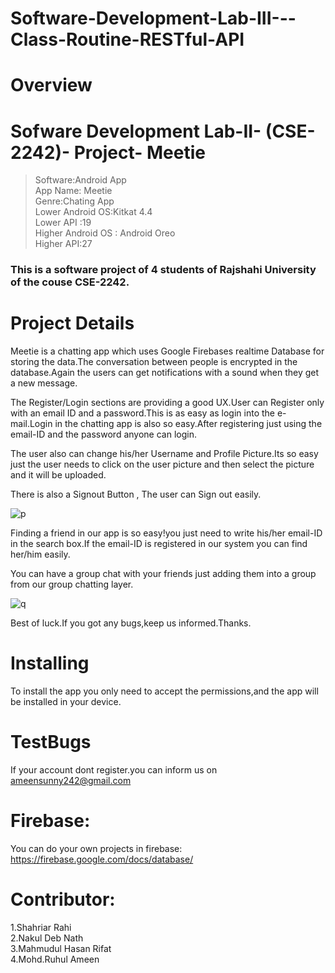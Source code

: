 # Software-Development-Lab-III---Class-Routine-RESTful-API

# Overview


# Sofware Development Lab-II- (CSE-2242)- Project- Meetie
  
   > Software:Android App <br />
   > App Name: Meetie <br />
   > Genre:Chating App <br /> 
   > Lower Android OS:Kitkat 4.4 <br /> 
   > Lower API :19 <br />
   >  Higher Android OS : Android Oreo <br />
   > Higher API:27  <br />

### This is a software project of 4 students of Rajshahi University of  the couse CSE-2242.


# Project Details



Meetie  is a chatting app which uses  Google Firebases realtime Database for storing the data.The conversation between people is encrypted in the database.Again the users can get notifications with a sound when they get a new message. 

The Register/Login sections are providing a good UX.User can Register only with an email ID and a password.This is  as easy as login into the e-mail.Login in the chatting app is also so easy.After registering just using the email-ID and the password anyone can login.

The user also can change his/her Username and Profile Picture.Its so easy just the user needs to click  on the  user picture and then select the picture and it will be uploaded.

There is also a Signout Button , The user can Sign out easily.

![p](https://user-images.githubusercontent.com/28553170/36095734-9cf51cbc-101d-11e8-8ea5-b6fb806cfa60.jpg)



Finding a friend in our app is so easy!you just need to  write his/her email-ID in the search box.If the email-ID is registered in our system you can find her/him easily.

You can have a group chat with your friends just adding them into a group from our group chatting layer.

![q](https://user-images.githubusercontent.com/28553170/36095771-cbba5ca6-101d-11e8-992a-1f9bf32764d9.jpg)


Best of luck.If you got any bugs,keep us informed.Thanks.


# Installing
 To install the app you only need to accept the permissions,and the app will be installed in your device.

# TestBugs

If your account dont register.you can  inform  us on ameensunny242@gmail.com

# Firebase:

 You can do your own projects in firebase: https://firebase.google.com/docs/database/


# Contributor:

1.Shahriar Rahi <br />
2.Nakul Deb Nath <br /> 
3.Mahmudul Hasan Rifat <br />
4.Mohd.Ruhul Ameen <br /> 





